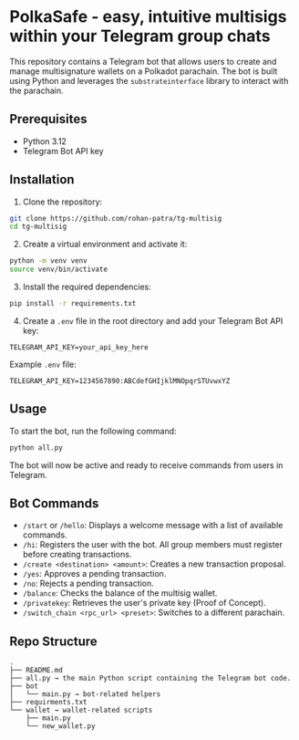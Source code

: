 # PolkaSafe - easy, intuitive multisigs within your Telegram group chats

This repository contains a Telegram bot that allows users to create and manage multisignature wallets on a Polkadot parachain. The bot is built using Python and leverages the `substrateinterface` library to interact with the parachain.

## Prerequisites

- Python 3.12
- Telegram Bot API key

## Installation

1. Clone the repository:

```bash
git clone https://github.com/rohan-patra/tg-multisig
cd tg-multisig
```

2. Create a virtual environment and activate it:

```bash
python -m venv venv
source venv/bin/activate
```

3. Install the required dependencies:

```bash
pip install -r requirements.txt
```

4. Create a `.env` file in the root directory and add your Telegram Bot API key:

```
TELEGRAM_API_KEY=your_api_key_here
```

Example `.env` file:

```
TELEGRAM_API_KEY=1234567890:ABCdefGHIjklMNOpqrSTUvwxYZ
```

## Usage

To start the bot, run the following command:

```bash
python all.py
```

The bot will now be active and ready to receive commands from users in Telegram.

## Bot Commands

- `/start` or `/hello`: Displays a welcome message with a list of available commands.
- `/hi`: Registers the user with the bot. All group members must register before creating transactions.
- `/create <destination> <amount>`: Creates a new transaction proposal.
- `/yes`: Approves a pending transaction.
- `/no`: Rejects a pending transaction.
- `/balance`: Checks the balance of the multisig wallet.
- `/privatekey`: Retrieves the user's private key (Proof of Concept).
- `/switch_chain <rpc_url> <preset>`: Switches to a different parachain.

## Repo Structure

```
.
├── README.md
├── all.py → the main Python script containing the Telegram bot code.
├── bot
│   └── main.py → bot-related helpers
├── requirments.txt
└── wallet → wallet-related scripts
    ├── main.py
    └── new_wallet.py
```

